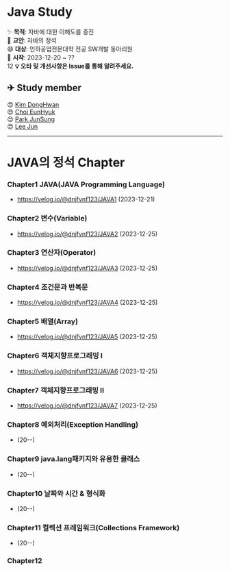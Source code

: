 # Java Study
✨ **목적**: 자바에 대한 이해도를 증진<br>
📖 **교안**: 자바의 정석<br>
😄 **대상**: 인하공업전문대학 전공 SW개발 동아리원<br>
🎊 **시작**: 2023-12-20 ~ ??<br>
12
**💡 오타 및 개선사항은 Issue를 통해 알려주세요.**

<h2> ✈ Study member </h2>
😍 <a href="https://github.com/dnjfvnf123">Kim DongHwan</a><br>
😍 <a href="https://github.com/ChoiEunHyuk">Choi EunHyuk</a><br>
😍 <a href="https://github.com/pjs0519">Park JunSung</a><br>
😍 <a href="https://github.com/this2jun">Lee Jun</a>

***
# JAVA의 정석 Chapter
### Chapter1 JAVA(JAVA Programming Language)<br>
- https://velog.io/@dnjfvnf123/JAVA1 (2023-12-21)

### Chapter2 변수(Variable)<br>
- https://velog.io/@dnjfvnf123/JAVA2  (2023-12-25) 

### Chapter3 연산자(Operator)<br>
- https://velog.io/@dnjfvnf123/JAVA3  (2023-12-25)

### Chapter4 조건문과 반복문<br>
- https://velog.io/@dnjfvnf123/JAVA4 (2023-12-25)

### Chapter5 배열(Array)
- https://velog.io/@dnjfvnf123/JAVA5 (2023-12-25)
 
### Chapter6 객체지향프로그래밍 I<br>
- https://velog.io/@dnjfvnf123/JAVA6 (2023-12-25)

### Chapter7 객체지향프로그래밍 II<br>
- https://velog.io/@dnjfvnf123/JAVA7 (2023-12-25)

### Chapter8 예외처리(Exception Handling) <br>
-  (20--)

### Chapter9 java.lang패키지와 유용한 클래스 <br>
-  (20--)

### Chapter10 날짜와 시간 & 형식화 <br>
-  (20--)

### Chapter11 컬렉션 프레임워크(Collections Framework) <br>
-  (20--)

### Chapter12
